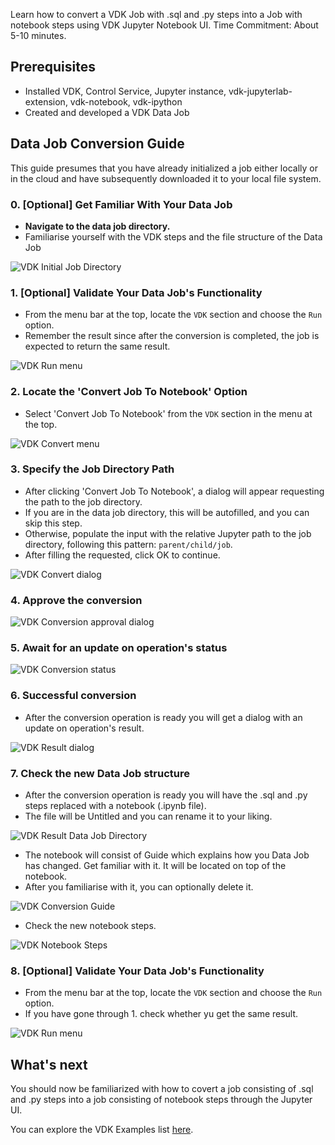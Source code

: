 Learn how to convert a VDK Job with .sql and .py steps into a Job with notebook steps using VDK Jupyter Notebook UI.
Time Commitment: About 5-10 minutes.

## Prerequisites
* Installed VDK, Control Service, Jupyter instance, vdk-jupyterlab-extension, vdk-notebook, vdk-ipython
* Created and developed a VDK Data Job

## Data Job Conversion Guide

This guide presumes that you have already initialized a job either locally or in the cloud and have subsequently 
downloaded it to your local file system.

### 0. [Optional] Get Familiar With Your Data Job
- **Navigate to the data job directory.**
- Familiarise yourself with the VDK steps and the file structure of the Data Job

![VDK Initial Job Directory](images/initial_job_dir.png)

### 1. [Optional] Validate Your Data Job's Functionality
- From the menu bar at the top, locate the `VDK` section and choose the `Run` option.
- Remember the result since after the conversion is completed, the job is expected to return the same result. 

![VDK Run menu](images/run.png)

### 2. Locate the 'Convert Job To Notebook' Option
- Select 'Convert Job To Notebook' from the `VDK` section in the menu at the top.

![VDK Convert menu](images/convert.png)

### 3. Specify the Job Directory Path
- After clicking 'Convert Job To Notebook', a dialog will appear requesting the path to the job directory.
- If you are in the data job directory, this will be autofilled, and you can skip this step.
- Otherwise, populate the input with the relative Jupyter path to the job directory, 
following this pattern: `parent/child/job`.
- After filling the requested, click OK to continue.

![VDK Convert dialog](images/convert_dialog.png)

### 4. Approve the conversion

![VDK Conversion approval dialog](images/conversion_approval.png)

### 5. Await for an update on operation's status 

![VDK Conversion status](images/convert_status.png)

### 6. Successful conversion
- After the conversion operation is ready you will get a dialog with an update on operation's result.

![VDK Result dialog](images/convert_result.png)

### 7. Check the new Data Job structure
- After the conversion operation is ready you will have the .sql and .py steps replaced with a notebook (.ipynb file).
- The file will be Untitled and you can rename it to your liking.

![VDK Result Data Job Directory](images/result_job_dir.png)

- The notebook will consist of Guide which explains how you Data Job has changed. Get familiar with it.
It will be located on top of the notebook.
- After you familiarise with it, you can optionally delete it.

![VDK Conversion Guide](images/guide.png)

- Check the new notebook steps.

![VDK Notebook Steps](images/notebook_steps.png)


### 8. [Optional] Validate Your Data Job's Functionality
- From the menu bar at the top, locate the `VDK` section and choose the `Run` option.
- If you have gone through 1. check whether yu get the same result.

![VDK Run menu](images/run.png)


## What's next

You should now be familiarized with how to covert a job consisting of .sql and .py steps
into a job consisting of notebook steps through the Jupyter UI.

You can explore the VDK Examples list [here](https://github.com/vmware/versatile-data-kit/wiki/Examples).